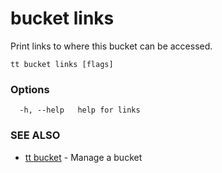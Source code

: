 # bucket links

Print links to where this bucket can be accessed.

```
tt bucket links [flags]
```

### Options

```
  -h, --help   help for links
```

### SEE ALSO

* [tt bucket](tt_bucket.md)	 - Manage a bucket
